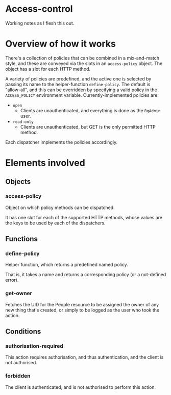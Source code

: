 # Access-control

Working notes as I flesh this out.


# Overview of how it works

There's a collection of policies that can be combined in a mix-and-match style, and these are conveyed via the slots in an `access-policy` object. The object has a slot for each HTTP method.

A variety of policies are predefined, and the active one is selected by passing its name to the helper-function `define-policy`. The default is "allow-all", and this can be overridden by specifying a valid policy in the `ACCESS_POLICY` environment variable. Currently-implemented policies are:

- `open`
  - Clients are unauthenticated, and everything is done as the `RgAdmin` user.
- `read-only`
  - Clients are unauthenticated, but GET is the only permitted HTTP method.

Each dispatcher implements the policies accordingly.


# Elements involved

## Objects

### access-policy

Object on which policy methods can be dispatched.

It has one slot for each of the supported HTTP methods, whose values are the keys to be used by each of the dispatchers.


## Functions

### define-policy

Helper function, which returns a predefined named policy.

That is, it takes a name and returns a corresponding policy (or a not-defined error).


### get-owner

Fetches the UID for the People resource to be assigned the owner of any new thing that's created, or simply to be logged as the user who took the action.


## Conditions

### authorisation-required

This action requires authorisation, and thus authentication, and the client is not authorised.


### forbidden

The client is authenticated, and is not authorised to perform this action.
